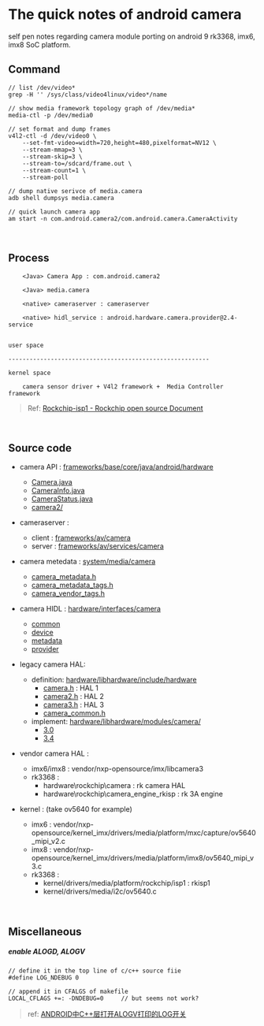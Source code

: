 # The quick notes of android camera
self pen notes regarding camera module porting on android 9 rk3368, imx6, imx8 SoC platform.



## Command
```
// list /dev/video*
grep -H '' /sys/class/video4linux/video*/name

// show media framework topology graph of /dev/media*
media-ctl -p /dev/media0

// set format and dump frames
v4l2-ctl -d /dev/video0 \
    --set-fmt-video=width=720,height=480,pixelformat=NV12 \
    --stream-mmap=3 \
    --stream-skip=3 \
    --stream-to=/sdcard/frame.out \
    --stream-count=1 \
    --stream-poll

// dump native serivce of media.camera
adb shell dumpsys media.camera

// quick launch camera app
am start -n com.android.camera2/com.android.camera.CameraActivity
```


</br>

## Process

```
    <Java> Camera App : com.android.camera2

    <Java> media.camera

    <native> cameraserver : cameraserver

    <native> hidl_service : android.hardware.camera.provider@2.4-service


user space

---------------------------------------------------------

kernel space

    camera sensor driver + V4l2 framework +  Media Controller framework
```

> Ref: [Rockchip-isp1 - Rockchip open source Document](http://opensource.rock-chips.com/wiki_Rockchip-isp1)



</br>

## Source code

- camera API : [frameworks/base/core/java/android/hardware](http://androidxref.com/9.0.0_r3/xref/frameworks/base/core/java/android/hardware/)
    - [Camera.java](http://androidxref.com/9.0.0_r3/xref/frameworks/base/core/java/android/hardware/Camera.java)
    - [CameraInfo.java](http://androidxref.com/9.0.0_r3/xref/frameworks/base/core/java/android/hardware/CameraInfo.java)
    - [CameraStatus.java](http://androidxref.com/9.0.0_r3/xref/frameworks/base/core/java/android/hardware/CameraStatus.java)
    - [camera2/](http://androidxref.com/9.0.0_r3/xref/frameworks/base/core/java/android/hardware/camera2/)
- cameraserver :
    - client : [frameworks/av/camera](http://androidxref.com/9.0.0_r3/xref/frameworks/av/camera/)
    - server : [frameworks/av/services/camera](http://androidxref.com/9.0.0_r3/xref/frameworks/av/services/camera/)
- camera metedata : [system/media/camera](http://androidxref.com/9.0.0_r3/xref/system/media/camera/)
    - [camera_metadata.h](http://androidxref.com/9.0.0_r3/xref/system/media/camera/include/system/camera_metadata.h)
    - [camera_metadata_tags.h](http://androidxref.com/9.0.0_r3/xref/system/media/camera/include/system/camera_metadata_tags.h)
    - [camera_vendor_tags.h](http://androidxref.com/9.0.0_r3/xref/system/media/camera/include/system/camera_vendor_tags.h)
- camera HIDL : [hardware/interfaces/camera](http://androidxref.com/9.0.0_r3/xref/hardware/interfaces/camera/)
    - [common](http://androidxref.com/9.0.0_r3/xref/hardware/interfaces/camera/common/)
    - [device](http://androidxref.com/9.0.0_r3/xref/hardware/interfaces/camera/device/)
    - [metadata](http://androidxref.com/9.0.0_r3/xref/hardware/interfaces/camera/metadata/)
    - [provider](http://androidxref.com/9.0.0_r3/xref/hardware/interfaces/camera/provider/)
- legacy camera HAL:
    - definition: [hardware/libhardware/include/hardware]()
        - [camera.h](http://androidxref.com/9.0.0_r3/xref/hardware/libhardware/include/hardware/camera.h) : HAL 1
        - [camera2.h](http://androidxref.com/9.0.0_r3/xref/hardware/libhardware/include/hardware/camera2.h) : HAL 2
        - [camera3.h](http://androidxref.com/9.0.0_r3/xref/hardware/libhardware/include/hardware/camera3.h) : HAL 3
        - [camera_common.h](http://androidxref.com/9.0.0_r3/xref/hardware/libhardware/include/hardware/camera_common.h)
    - implement: [hardware/libhardware/modules/camera/]( http://androidxref.com/9.0.0_r3/xref/hardware/libhardware/modules/camera/)
        - [3.0](http://androidxref.com/9.0.0_r3/xref/hardware/libhardware/modules/camera/3_0/)
        - [3.4](http://androidxref.com/9.0.0_r3/xref/hardware/libhardware/modules/camera/3_4/)
- vendor camera HAL :
    - imx6/imx8 : vendor/nxp-opensource/imx/libcamera3
    - rk3368 :
        - hardware\rockchip\camera :  rk camera HAL
        - hardware\rockchip\camera_engine_rkisp :  rk 3A engine

- kernel : (take ov5640 for example)
  - imx6 : vendor/nxp-opensource/kernel_imx/drivers/media/platform/mxc/capture/ov5640_mipi_v2.c
  - imx8 : vendor/nxp-opensource/kernel_imx/drivers/media/platform/imx8/ov5640_mipi_v3.c
  - rk3368 :
    - kernel/drivers/media/platform/rockchip/isp1 :  rkisp1
    - kernel/drivers/media/i2c/ov5640.c





</br>

## Miscellaneous

##### enable ALOGD, ALOGV
```
// define it in the top line of c/c++ source fiie
#define LOG_NDEBUG 0

// append it in CFALGS of makefile
LOCAL_CFLAGS +=: -DNDEBUG=0		// but seems not work?
```

> ref:  [ANDROID中C++层打开ALOGV打印的LOG开关](https://blog.csdn.net/yu741677868yu/article/details/80682182)
